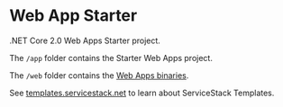 # Web App Starter

.NET Core 2.0 Web Apps Starter project.

The `/app` folder contains the Starter Web Apps project.

The `/web` folder contains the [Web Apps binaries](https://github.com/ServiceStack/WebApp).

See [templates.servicestack.net](http://templates.servicestack.net) to learn about ServiceStack Templates.